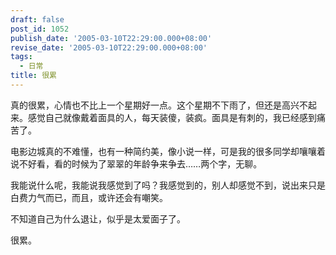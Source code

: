 ```yaml
---
draft: false
post_id: 1052
publish_date: '2005-03-10T22:29:00.000+08:00'
revise_date: '2005-03-10T22:29:00.000+08:00'
tags:
  - 日常
title: 很累
---
```


真的很累，心情也不比上一个星期好一点。这个星期不下雨了，但还是高兴不起来。感觉自己就像戴着面具的人，每天装傻，装疯。面具是有刺的，我已经感到痛苦了。

电影边城真的不难懂，也有一种简约美，像小说一样，可是我的很多同学却嚷嚷着说不好看，看的时候为了翠翠的年龄争来争去……两个字，无聊。

我能说什么呢，我能说我感觉到了吗？我感觉到的，别人却感觉不到，说出来只是白费力气而已，而且，或许还会有嘲笑。

不知道自己为什么退让，似乎是太爱面子了。

很累。
